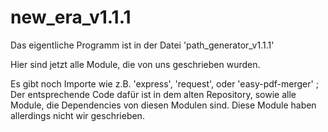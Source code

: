 # new_era_v1.1.1

Das eigentliche Programm ist in der Datei 'path_generator_v1.1.1'

Hier sind jetzt alle Module, die von uns geschrieben wurden.

Es gibt noch Importe wie z.B. 'express', 'request', oder 'easy-pdf-merger' ; Der entsprechende Code dafür ist in dem alten Repository,
sowie alle Module, die Dependencies von diesen Modulen sind. Diese Module haben allerdings nicht wir geschrieben.
